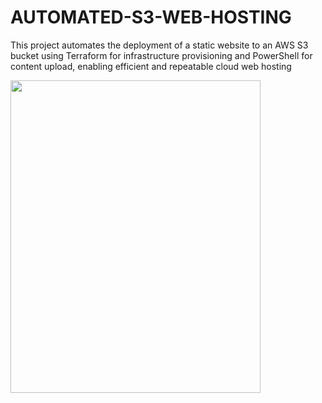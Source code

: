 # AUTOMATED-S3-WEB-HOSTING

  This project automates the deployment of a static website to an AWS S3 bucket using Terraform for infrastructure provisioning and PowerShell for content upload, enabling efficient and repeatable cloud web hosting

<img src="https://github.com/gowtthamm/TERRAFORM-WEBHOSTING-S3/blob/8bbb95c8acf4d838d9da55835a4610aac628b4cd/OVERVIEW.png" width="400" height="500" />
